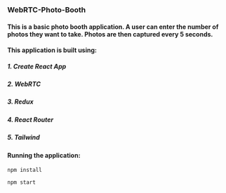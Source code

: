 ### WebRTC-Photo-Booth

#### This is a basic photo booth application. A user can enter the number of photos they want to take. Photos are then captured every 5 seconds.

#### This application is built using:
##### 1. Create React App
##### 2. WebRTC
##### 3. Redux
##### 4. React Router
##### 5. Tailwind

#### Running the application:

`npm install`

`npm start`
